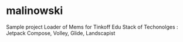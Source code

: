 # malinowski
Sample project Loader of Mems for Tinkoff Edu
Stack of Techonolges : Jetpack Compose, Volley, Glide, Landscapist

